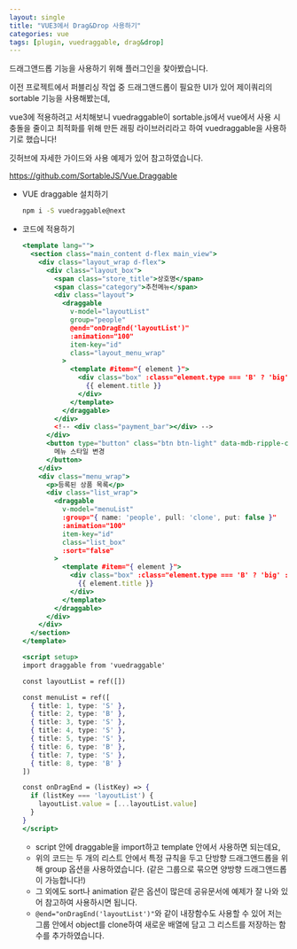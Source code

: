 ```yaml
---
layout: single
title: "VUE3에서 Drag&Drop 사용하기"
categories: vue
tags: [plugin, vuedraggable, drag&drop]
---
```


드래그앤드롭 기능을 사용하기 위해 플러그인을 찾아봤습니다.

이전 프로젝트에서 퍼블리싱 작업 중 드래그앤드롭이 필요한 UI가 있어 제이쿼리의 sortable 기능을 사용해봤는데,

vue3에 적용하려고 서치해보니 vuedraggable이 sortable.js에서 vue에서 사용 시 충돌을 줄이고 최적화를 위해 만든 래핑 라이브러리라고 하여 vuedraggable을 사용하기로 했습니다!

깃허브에 자세한 가이드와 사용 예제가 있어 참고하였습니다.

https://github.com/SortableJS/Vue.Draggable

- VUE draggable 설치하기
    
    ```bash
    npm i -S vuedraggable@next
    ```
    

- 코드에 적용하기
    
    ```jsx
    <template lang="">
      <section class="main_content d-flex main_view">
        <div class="layout_wrap d-flex">
          <div class="layout_box">
            <span class="store_title">상호명</span>
            <span class="category">추천메뉴</span>
            <div class="layout">
              <draggable
                v-model="layoutList"
                group="people"
                @end="onDragEnd('layoutList')"
                :animation="100"
                item-key="id"
                class="layout_menu_wrap"
              >
                <template #item="{ element }">
                  <div class="box" :class="element.type === 'B' ? 'big' : false">
                    {{ element.title }}
                  </div>
                </template>
              </draggable>
            </div>
            <!-- <div class="payment_bar"></div> -->
          </div>
          <button type="button" class="btn btn-light" data-mdb-ripple-color="dark">
            메뉴 스타일 변경
          </button>
        </div>
        <div class="menu_wrap">
          <p>등록된 상품 목록</p>
          <div class="list_wrap">
            <draggable
              v-model="menuList"
              :group="{ name: 'people', pull: 'clone', put: false }"
              :animation="100"
              item-key="id"
              class="list_box"
              :sort="false"
            >
              <template #item="{ element }">
                <div class="box" :class="element.type === 'B' ? 'big' : false">
                  {{ element.title }}
                </div>
              </template>
            </draggable>
          </div>
        </div>
      </section>
    </template>
    
    <script setup>
    import draggable from 'vuedraggable'
    
    const layoutList = ref([])
    
    const menuList = ref([
      { title: 1, type: 'S' },
      { title: 2, type: 'B' },
      { title: 3, type: 'S' },
      { title: 4, type: 'S' },
      { title: 5, type: 'S' },
      { title: 6, type: 'B' },
      { title: 7, type: 'S' },
      { title: 8, type: 'B' }
    ])
    
    const onDragEnd = (listKey) => {
      if (listKey === 'layoutList') {
        layoutList.value = [...layoutList.value]
      }
    }
    </script>
    ```
    
    - script 안에 draggable을 import하고 template 안에서 사용하면 되는데요,
    - 위의 코드는 두 개의 리스트 안에서 특정 규칙을 두고 단방향 드래그앤드롭을 위해 group 옵션을 사용하였습니다. (같은 그룹으로 묶으면 양방향 드래그앤드롭이 가능합니다!)
    - 그 외에도 sort나 animation 같은 옵션이 많은데 공유문서에 예제가 잘 나와 있어 참고하여 사용하시면 됩니다.
    - `@end="onDragEnd('layoutList')"`와 같이 내장함수도 사용할 수 있어 저는 그룹 안에서 object를 clone하여 새로운 배열에 담고 그 리스트를 저장하는 함수를 추가하였습니다.